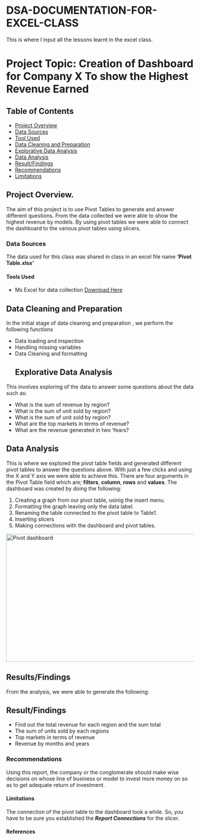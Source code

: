# DSA-DOCUMENTATION-FOR-EXCEL-CLASS
This is where I input all the lessons learnt in the excel class.
# Project Topic:  Creation of Dashboard for Company X To show the Highest Revenue Earned

## Table of Contents
- [Project Overview](#Project-Overview)
- [Data Sources](#Data-Sources)
- [Tool Used](#Tool-Used)
- [Data Cleaning and Preparation](#Data-Cleaning-and-Preparation)
- [Explorative Data Analysis](#Explorative-Data-Analysis)
- [Data Analysis](#Data-Analysis)
- [Result/Findings](#Result/Findings)
- [Recommendations](#Recommendations)
- [Limitations](#Limitations)
## Project Overview.
The aim of this project is to use Pivot Tables to generate and answer different questions. From the data collected we were able to show the highest revenue by models. By using pivot tables we were able to connect the dashboard to the various pivot tables using slicers.

### Data Sources
 The data used for this class was shared in class in an excel file name **‘Pivot Table.xlsx’**

#### Tools Used
- Ms Excel for data collection [Download Here](https://www.microsoft.com)

## Data Cleaning and Preparation
In the initial stage of data cleaning and preparation , we perform the following functions

- Data loading and inspection
- Handling missing variables
- Data Cleaning and formatting
  ## Explorative Data Analysis
 This involves exploring of the data to answer some questions about the data such as:

- What is the sum of revenue by region?
- What is the sum of unit sold by region?
- What is the sum of unit sold by region?
- What are the top markets in terms of revenue?
- What are the revenue generated in two Years?

## Data Analysis
This is where we explored the pivot table fields and generated different pivot tables to answer the questions above. With just a few clicks and using the X and Y axis we were able to achieve this. There are four arguments in the Pivot Table field which are; **filters**, **column**, **rows** and **values**.
The dashboard was created by doing the following:
1. Creating a graph from our pivot table, usinig the insert menu.
2. Formatting the graph leaving only the data label.
3. Renaming the table connected to the pivot table to Table1.
4. Inserting slicers 
5. Making connections with the dashboard and pivot tables.




<img width="795" height="343" alt="Pivot dashboard" src="https://github.com/user-attachments/assets/f4bbe471-1df6-4593-87ff-71aa3747f381" />


 ## Results/Findings
 From the analysis, we were able to generate the following:

## Result/Findings
- Find out the total revenue for each region and the sum total
- The sum of units sold by each regions
- Top markets in terms of revenue
- Revenue by months and years


### Recommendations

Using this report, the company or the conglomerate should make wise decisions on whose line of business or model to invest more money on so as to get adequate return of investment.

#### Limitations 
The connection of the pivot table to the dashboard took a while. So, you have to be sure you established the **_Report Connections_** for the slicer.
#### References
